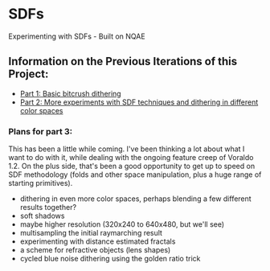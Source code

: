 # SDFs
Experimenting with SDFs - Built on NQAE

## Information on the Previous Iterations of this Project:
- [Part 1: Basic bitcrush dithering](https://jbaker.graphics/writings/sdf1.html)
- [Part 2: More experiments with SDF techniques and dithering in different color spaces](https://jbaker.graphics/writings/sdf2.html)

### Plans for part 3:
This has been a little while coming. I've been thinking a lot about what I want to do with it, while dealing with the ongoing feature creep of Voraldo 1.2. On the plus side, that's been a good opportunity to get up to speed on SDF methodology (folds and other space manipulation, plus a huge range of starting primitives).

- dithering in even more color spaces, perhaps blending a few different results together?
- soft shadows
- maybe higher resolution (320x240 to 640x480, but we'll see)
- multisampling the initial raymarching result
- experimenting with distance estimated fractals
- a scheme for refractive objects (lens shapes)
- cycled blue noise dithering using the golden ratio trick
